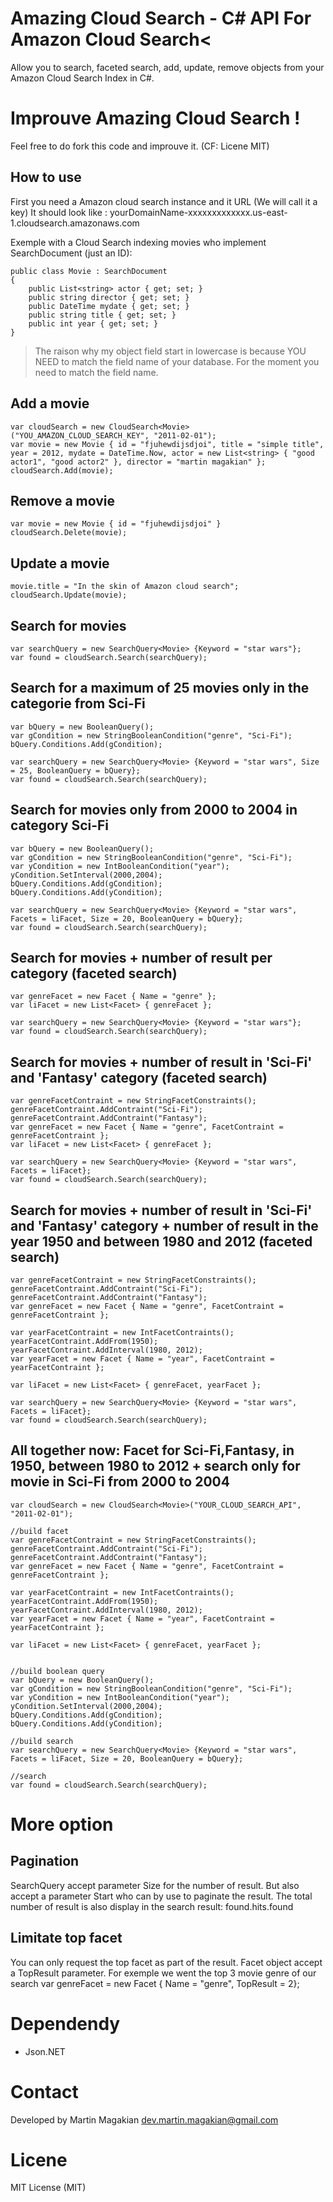 Amazing Cloud Search - C# API For Amazon Cloud Search<
============

Allow you to search, faceted search, add, update, remove objects from your Amazon Cloud Search Index in C#.

Improuve Amazing Cloud Search !
=========

Feel free to do fork this code and improuve it. (CF: Licene MIT)

How to use
---------

First you need a Amazon cloud search instance and it URL (We will call it a key)
It should look like : yourDomainName-xxxxxxxxxxxxx.us-east-1.cloudsearch.amazonaws.com


Exemple with a Cloud Search indexing movies who implement SearchDocument (just an ID):

	public class Movie : SearchDocument
	{
		public List<string> actor { get; set; }
		public string director { get; set; }
		public DateTime mydate { get; set; }
		public string title { get; set; }
		public int year { get; set; }
	}

> The raison why my object field start in lowercase is because YOU NEED to match the field name of your database.
>For the moment you need to match the field name.

Add a movie
------

	var cloudSearch = new CloudSearch<Movie>("YOU_AMAZON_CLOUD_SEARCH_KEY", "2011-02-01");
	var movie = new Movie { id = "fjuhewdijsdjoi", title = "simple title", year = 2012, mydate = DateTime.Now, actor = new List<string> { "good actor1", "good actor2" }, director = "martin magakian" };
	cloudSearch.Add(movie);


Remove a movie
------
	var movie = new Movie { id = "fjuhewdijsdjoi" }
	cloudSearch.Delete(movie);
	
	
Update a movie
------
	movie.title = "In the skin of Amazon cloud search";
	cloudSearch.Update(movie);
	
	
Search for movies
------
	var searchQuery = new SearchQuery<Movie> {Keyword = "star wars"};
	var found = cloudSearch.Search(searchQuery);
	
	
Search for a maximum of 25 movies only in the categorie from Sci-Fi
------
	var bQuery = new BooleanQuery();
	var gCondition = new StringBooleanCondition("genre", "Sci-Fi");
	bQuery.Conditions.Add(gCondition);
	
	var searchQuery = new SearchQuery<Movie> {Keyword = "star wars", Size = 25, BooleanQuery = bQuery};
	var found = cloudSearch.Search(searchQuery);
	
	
Search for movies only from 2000 to 2004 in category Sci-Fi
------
	var bQuery = new BooleanQuery();
	var gCondition = new StringBooleanCondition("genre", "Sci-Fi");
	var yCondition = new IntBooleanCondition("year");
	yCondition.SetInterval(2000,2004);
	bQuery.Conditions.Add(gCondition);
	bQuery.Conditions.Add(yCondition);

	var searchQuery = new SearchQuery<Movie> {Keyword = "star wars", Facets = liFacet, Size = 20, BooleanQuery = bQuery};
	var found = cloudSearch.Search(searchQuery);
	
	
Search for movies + number of result per category (faceted search)
------
	var genreFacet = new Facet { Name = "genre" };
	var liFacet = new List<Facet> { genreFacet };
	
	var searchQuery = new SearchQuery<Movie> {Keyword = "star wars"};
	var found = cloudSearch.Search(searchQuery);
	
	
Search for movies + number of result in 'Sci-Fi' and 'Fantasy' category (faceted search)
------
	var genreFacetContraint = new StringFacetConstraints();
	genreFacetContraint.AddContraint("Sci-Fi");
	genreFacetContraint.AddContraint("Fantasy");
	var genreFacet = new Facet { Name = "genre", FacetContraint = genreFacetContraint };
	var liFacet = new List<Facet> { genreFacet };
	
	var searchQuery = new SearchQuery<Movie> {Keyword = "star wars", Facets = liFacet};
	var found = cloudSearch.Search(searchQuery);
	
	
Search for movies + number of result in 'Sci-Fi' and 'Fantasy' category + number of result in the year 1950 and between 1980 and 2012 (faceted search)
------
	var genreFacetContraint = new StringFacetConstraints();
	genreFacetContraint.AddContraint("Sci-Fi");
	genreFacetContraint.AddContraint("Fantasy");
	var genreFacet = new Facet { Name = "genre", FacetContraint = genreFacetContraint };

	var yearFacetContraint = new IntFacetContraints();
	yearFacetContraint.AddFrom(1950);
	yearFacetContraint.AddInterval(1980, 2012);
	var yearFacet = new Facet { Name = "year", FacetContraint = yearFacetContraint };

	var liFacet = new List<Facet> { genreFacet, yearFacet };
	
    var searchQuery = new SearchQuery<Movie> {Keyword = "star wars", Facets = liFacet};
	var found = cloudSearch.Search(searchQuery);
	
	
All together now: Facet for Sci-Fi,Fantasy, in 1950, between 1980 to 2012 + search only for movie in Sci-Fi from 2000 to 2004
------
	var cloudSearch = new CloudSearch<Movie>("YOUR_CLOUD_SEARCH_API", "2011-02-01");

	//build facet
	var genreFacetContraint = new StringFacetConstraints();
	genreFacetContraint.AddContraint("Sci-Fi");
	genreFacetContraint.AddContraint("Fantasy");
	var genreFacet = new Facet { Name = "genre", FacetContraint = genreFacetContraint };

	var yearFacetContraint = new IntFacetContraints();
	yearFacetContraint.AddFrom(1950);
	yearFacetContraint.AddInterval(1980, 2012);
	var yearFacet = new Facet { Name = "year", FacetContraint = yearFacetContraint };

	var liFacet = new List<Facet> { genreFacet, yearFacet };


	//build boolean query
	var bQuery = new BooleanQuery();
	var gCondition = new StringBooleanCondition("genre", "Sci-Fi");
	var yCondition = new IntBooleanCondition("year");
	yCondition.SetInterval(2000,2004);
	bQuery.Conditions.Add(gCondition);
	bQuery.Conditions.Add(yCondition);

	//build search
	var searchQuery = new SearchQuery<Movie> {Keyword = "star wars", Facets = liFacet, Size = 20, BooleanQuery = bQuery};

	//search
	var found = cloudSearch.Search(searchQuery);
	
	
More option
=========

Pagination
------
SearchQuery accept parameter Size for the number of result.
But also accept a parameter Start who can by use to paginate the result.
The total number of result is also display in the search result:
found.hits.found 

Limitate top facet
------
You can only request the top facet as part of the result.
Facet object accept a TopResult parameter.
For exemple we went the top 3 movie genre of our search
var genreFacet = new Facet { Name = "genre", TopResult = 2};


Dependendy
=========
- Json.NET


Contact
=========
Developed by Martin Magakian
dev.martin.magakian@gmail.com


Licene
=========
MIT License (MIT)

